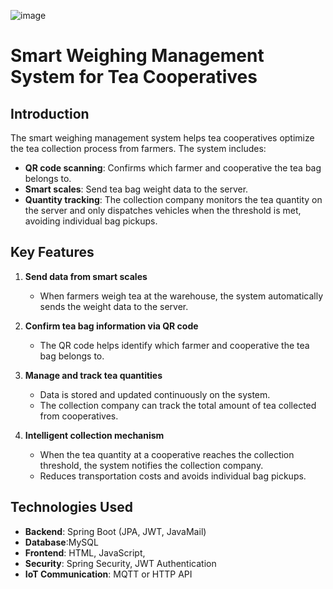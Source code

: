 ![image](https://github.com/user-attachments/assets/dd23b0aa-bce6-48f0-9833-50597e5bf066)
 # Smart Weighing Management System for Tea Cooperatives
 
 ## Introduction
 The smart weighing management system helps tea cooperatives optimize the tea collection process from farmers. The system includes:
 - **QR code scanning**: Confirms which farmer and cooperative the tea bag belongs to.
 - **Smart scales**: Send tea bag weight data to the server.
 - **Quantity tracking**: The collection company monitors the tea quantity on the server and only dispatches vehicles when the threshold is met, avoiding individual bag pickups.
 
 ## Key Features
 1. **Send data from smart scales**
    - When farmers weigh tea at the warehouse, the system automatically sends the weight data to the server.
    
 2. **Confirm tea bag information via QR code**
    - The QR code helps identify which farmer and cooperative the tea bag belongs to.
    
 3. **Manage and track tea quantities**
    - Data is stored and updated continuously on the system.
    - The collection company can track the total amount of tea collected from cooperatives.
    
 4. **Intelligent collection mechanism**
    - When the tea quantity at a cooperative reaches the collection threshold, the system notifies the collection company.
    - Reduces transportation costs and avoids individual bag pickups.
 
 ## Technologies Used
 - **Backend**: Spring Boot (JPA, JWT, JavaMail)
 - **Database**:MySQL
 - **Frontend**: HTML, JavaScript,
 - **Security**: Spring Security, JWT Authentication
 - **IoT Communication**: MQTT or HTTP API
